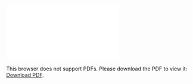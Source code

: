 <object data="christ-in-song/CIS1908pdfs/145.pdf" type="application/pdf" width="100%" height="1024px">
    <embed src="christ-in-song/CIS1908pdfs/145.pdf">
        <p>This browser does not support PDFs. Please download the PDF to view it: <a href="christ-in-song/CIS1908pdfs/145.pdf">Download PDF</a>.</p>
    </embed>
</object>
